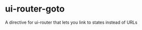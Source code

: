 ui-router-goto
==============

A directive for ui-router that lets you link to states instead of URLs
